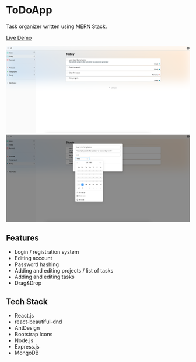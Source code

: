 # ToDoApp

Task organizer written using MERN Stack.

[Live Demo](https://euphonious-stardust-4452c0.netlify.app)

![](client/src/images/preview1.png)
![](client/src/images/preview2.png)

## Features
* Login / registration system
* Editing account
* Password hashing
* Adding and editing projects / list of tasks
* Adding and editing tasks
* Drag&Drop

## Tech Stack
* React.js
* react-beautiful-dnd
* AntDesign
* Bootstrap Icons
* Node.js
* Express.js
* MongoDB